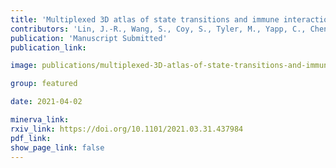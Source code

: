 ```yaml
---
title: 'Multiplexed 3D atlas of state transitions and immune interactions in colorectal cancer.'
contributors: 'Lin, J.-R., Wang, S., Coy, S., Tyler, M., Yapp, C., Chen, Y.-A., Heiser, C.N., Lau, K.S., Santagata, S., Sorger, P.K. (2021).'
publication: 'Manuscript Submitted'
publication_link:

image: publications/multiplexed-3D-atlas-of-state-transitions-and-immune-interactions-in-colorectal-cancer.PNG

group: featured

date: 2021-04-02

minerva_link:
rxiv_link: https://doi.org/10.1101/2021.03.31.437984
pdf_link:
show_page_link: false
---
```

